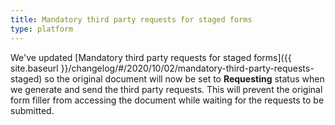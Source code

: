 ```yaml
---
title: Mandatory third party requests for staged forms
type: platform
---
```


We've updated [Mandatory third party requests for staged forms]({{ site.baseurl }}/changelog/#/2020/10/02/mandatory-third-party-requests-staged) so the original document will now be set to **Requesting** status when we generate and send the third party requests. This will prevent the original form filler from accessing the document while waiting for the requests to be submitted.